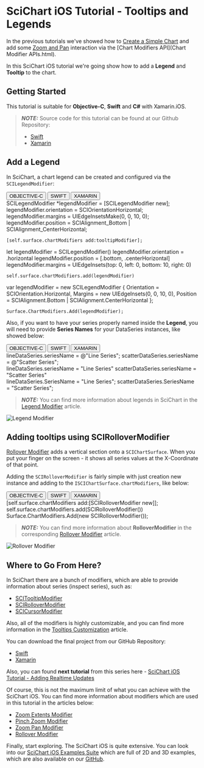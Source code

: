 # SciChart iOS Tutorial - Tooltips and Legends
In the previous tutorials we've showed how to [Create a Simple Chart](tutorial-01---create-a-simple-2d-chart.html) and add some [Zoom and Pan](tutorial-02---zooming-and-panning-behavior.html) interaction via the [Chart Modifiers API](Chart Modifier APIs.html).

In this SciChart iOS tutorial we're going show how to add a **Legend** and **Tooltip** to the chart.

## Getting Started
This tutorial is suitable for **Objective-C**, **Swift** and **C#** with Xamarin.iOS.

> **_NOTE:_** Source code for this tutorial can be found at our Github Repository:
>
> - [Swift](https://github.com/ABTSoftware/SciChart.iOS.Documentation/tree/release_v4/samples/tutorials-native/tutorials-2d/Tutorial%2003%20-%20Tooltips%20and%20Legends)
> - [Xamarin](https://github.com/ABTSoftware/SciChart.iOS.Documentation/tree/release_v4/samples/tutorials-xamarin/tutorials-2d/tutorial-03)

## Add a Legend
In SciChart, a chart legend can be created and configured via the `SCILegendModifier`:

<div class="code-snippet-tabs">
  <button class="code-snippet-tab" onclick="showCodeFor(event, 'objectivec')">OBJECTIVE-C</button>
  <button class="code-snippet-tab" onclick="showCodeFor(event, 'swift')">SWIFT</button>
  <button class="code-snippet-tab" onclick="showCodeFor(event, 'cs')">XAMARIN</button>
</div>
<div class="code-snippet" id="objectivec">
    SCILegendModifier *legendModifier = [SCILegendModifier new];
    legendModifier.orientation = SCIOrientationHorizontal;
    legendModifier.margins = UIEdgeInsetsMake(0, 0, 10, 0);
    legendModifier.position = SCIAlignment_Bottom | SCIAlignment_CenterHorizontal;

    [self.surface.chartModifiers add:tooltipModifier];
</div>
<div class="code-snippet" id="swift">
    let legendModifier = SCILegendModifier()
    legendModifier.orientation = .horizontal
    legendModifier.position = [.bottom, .centerHorizontal]
    legendModifier.margins = UIEdgeInsets(top: 0, left: 0, bottom: 10, right: 0)

    self.surface.chartModifiers.add(legendModifier)
</div>
<div class="code-snippet" id="cs">
    var legendModifier = new SCILegendModifier
    {
        Orientation = SCIOrientation.Horizontal,
        Margins = new UIEdgeInsets(0, 0, 10, 0),
        Position = SCIAlignment.Bottom | SCIAlignment.CenterHorizontal
    };

    Surface.ChartModifiers.Add(legendModifier);
</div>

Also, if you want to have your series properly named inside the **Legend**, you will need to provide **Series Names** for your DataSeries instances, like showed below:

<div class="code-snippet-tabs">
  <button class="code-snippet-tab" onclick="showCodeFor(event, 'objectivec')">OBJECTIVE-C</button>
  <button class="code-snippet-tab" onclick="showCodeFor(event, 'swift')">SWIFT</button>
  <button class="code-snippet-tab" onclick="showCodeFor(event, 'cs')">XAMARIN</button>
</div>
<div class="code-snippet" id="objectivec">
    lineDataSeries.seriesName = @"Line Series";
    scatterDataSeries.seriesName = @"Scatter Series";
</div>
<div class="code-snippet" id="swift">
    lineDataSeries.seriesName = "Line Series"
    scatterDataSeries.seriesName = "Scatter Series"
</div>
<div class="code-snippet" id="cs">
    lineDataSeries.SeriesName = "Line Series";
    scatterDataSeries.SeriesName = "Scatter Series";
</div>

> **_NOTE:_** You can find more information about legends in SciChart in the [Legend Modifier](legend-modifier.html) article.

![Legend Modifier](img/tutorials-2d/tutorials-2d-legend.png)

## Adding tooltips using SCIRolloverModifier
[Rollover Modifier](interactivity---scirollovermodifier.html) adds a vertical section onto a `SCIChartSurface`.
When you put your finger on the screen - it shows all series values at the X-Coordinate of that point.

Adding the `SCIRolloverModifier` is fairly simple with just creation new instance and adding to the `ISCIChartSurface.chartModifiers`, like below:

<div class="code-snippet-tabs">
  <button class="code-snippet-tab" onclick="showCodeFor(event, 'objectivec')">OBJECTIVE-C</button>
  <button class="code-snippet-tab" onclick="showCodeFor(event, 'swift')">SWIFT</button>
  <button class="code-snippet-tab" onclick="showCodeFor(event, 'cs')">XAMARIN</button>
</div>
<div class="code-snippet" id="objectivec">
    [self.surface.chartModifiers add:[SCIRolloverModifier new]];
</div>
<div class="code-snippet" id="swift">
    self.surface.chartModifiers.add(SCIRolloverModifier())
</div>
<div class="code-snippet" id="cs">
    Surface.ChartModifiers.Add(new SCIRolloverModifier());
</div>

> **_NOTE:_** You can find more information about **RolloverModifier** in the corresponding [Rollover Modifier](interactivity---scirollovermodifier.html) article.

![Rollover Modifier](img/tutorials-2d/tutorials-2d-rollover.png)

## Where to Go From Here?
In SciChart there are a bunch of modifiers, which are able to provide information about series (inspect series), such as:
- [SCITooltipModifier](interactivity---scitooltipmodifier.html)
- [SCIRolloverModifier](interactivity---scirollovermodifier.html)
- [SCICursorModifier](interactivity---scicursormodifier.html)

Also, all of the modifiers is highly customizable, and you can find more information in the [Tooltips Customization](interactivity---tooltips-customization.html) article.

You can download the final project from our GitHub Repository:
- [Swift](https://github.com/ABTSoftware/SciChart.iOS.Documentation/tree/release_v4/samples/tutorials-native/tutorials-2d/Tutorial%2003%20-%20Tooltips%20and%20Legends)
- [Xamarin](https://github.com/ABTSoftware/SciChart.iOS.Documentation/tree/release_v4/samples/tutorials-xamarin/tutorials-2d/tutorial-03)

Also, you can found **next tutorial** from this series here - [SciChart iOS Tutorial - Adding Realtime Updates](tutorial-04---adding-realtime-updates.html)

Of course, this is not the maximum limit of what you can achieve with the SciChart iOS.
You can find more information about modifiers which are used in this tutorial in the articles below:
- [Zoom Extents Modifier](zoom-and-pan---scizoomextentsmodifier.html)
- [Pinch Zoom Modifier](zoom-and-pan---scipinchzoommodifier.html)
- [Zoom Pan Modifier](zoom-and-pan---scizoompanmodifier.html)
- [Rollover Modifier](interactivity---scirollovermodifier.html)

Finally, start exploring. The SciChart iOS is quite extensive. 
You can look into our [SciChart iOS Examples Suite](https://www.scichart.com/examples/ios-chart/) which are full of 2D and 3D examples, which are also available on our [GitHub](https://github.com/ABTSoftware/SciChart.iOS.Examples).
